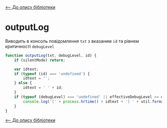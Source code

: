 [<-- До опису бібліотеки](README.md) 

# outputLog

Виводить в консоль повідомлення `txt` з вказаним `id` та рівнем критичності `debugLevel`

```js
function outputLog(txt, debugLevel, id) {
	if (silentMode) return;

	var idtext;
	if (typeof (id) === 'undefined') {
		idtext = '';
	} else {
		idtext = ' ' + id;
	}
	if (typeof (debugLevel) === 'undefined' || effectiveDebugLevel >= debugLevel) {
		console.log('[' + process.hrtime() + idtext + '] ' + util.format(txt));
	}
}
```



[<-- До опису бібліотеки](README.md) 





